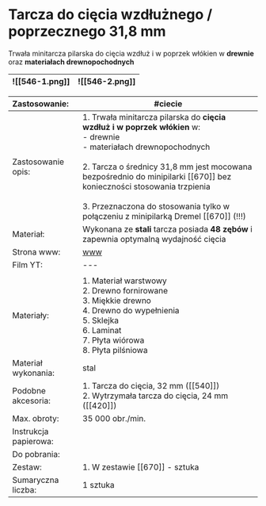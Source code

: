 # Tarcza do cięcia wzdłużnego / poprzecznego 31,8 mm

Trwała minitarcza pilarska do cięcia wzdłuż i w poprzek włókien w **drewnie** oraz **materiałach drewnopochodnych**


| ![[546-1.png]] | ![[546-2.png]] |
| -------------- | -------------- |

| Zastosowanie:         | #ciecie                                                                                                                                                                                                                                                                                                                                                     |
| :-------------------- | ----------------------------------------------------------------------------------------------------------------------------------------------------------------------------------------------------------------------------------------------------------------------------------------------------------------------------------------------------------- |
| Zastosowanie opis:    | 1. Trwała minitarcza pilarska do **cięcia wzdłuż i w poprzek włókien** w:<br>    - drewnie<br>    - materiałach drewnopochodnych<br><br>2. Tarcza o średnicy 31,8 mm jest mocowana bezpośrednio do minipilarki [[670]] bez konieczności stosowania trzpienia<br><br>3. Przeznaczona do stosowania tylko w połączeniu z minipilarką Dremel [[670]] (!!!)<br> |
| Materiał:             | Wykonana ze **stali** tarcza posiada **48 zębów** i zapewnia optymalną wydajność cięcia                                                                                                                                                                                                                                                                     |
| Strona www:           | [www](https://www.dremel.com/pl/pl/p/tarcza-do-ciecia-wzdluznego-poprzecznego-318-mm-26150546jb)                                                                                                                                                                                                                                                            |
| Film YT:              | ---                                                                                                                                                                                                                                                                                                                                                         |
|                       |                                                                                                                                                                                                                                                                                                                                                             |
| Materiały:            | 1. Materiał warstwowy<br>2. Drewno fornirowane<br>3. Miękkie drewno<br>4. Drewno do wypełnienia<br>5. Sklejka<br>6. Laminat<br>7. Płyta wiórowa<br>8. Płyta pilśniowa                                                                                                                                                                                       |
| Materiał wykonania:   | stal                                                                                                                                                                                                                                                                                                                                                        |
| Podobne akcesoria:    | 1. Tarcza do cięcia, 32 mm ([[540]])<br>2. Wytrzymała tarcza do cięcia, 24 mm ([[420]])                                                                                                                                                                                                                                                                     |
| Max. obroty:          | 35 000 obr./min.                                                                                                                                                                                                                                                                                                                                            |
| Instrukcja papierowa: |                                                                                                                                                                                                                                                                                                                                                             |
| Do pobrania:          |                                                                                                                                                                                                                                                                                                                                                             |
| Zestaw:               | 1. W zestawie [[670]] - sztuka                                                                                                                                                                                                                                                                                                                              |
| Sumaryczna liczba:    | 1 sztuka                                                                                                                                                                                                                                                                                                                                                    |
